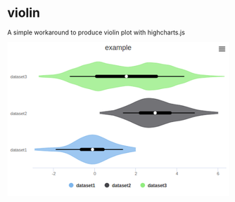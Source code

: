 # violin
A simple workaround to produce violin plot with highcharts.js


![example1](img/example1.png)
